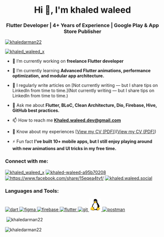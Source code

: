 <h1 align="center">Hi 👋, I'm khaled waleed</h1>
<h3 align="center">Flutter Developer | 4+ Years of Experience | Google Play & App Store Publisher</h3>

<p align="left"> <a href="https://github.com/ryo-ma/github-profile-trophy"><img src="https://github-profile-trophy.vercel.app/?username=khaledarman22" alt="khaledarman22" /></a> </p>

<p align="left"> <a href="https://twitter.com/khaled_waleed_x" target="blank"><img src="https://img.shields.io/twitter/follow/khaled_waleed_x?logo=twitter&style=for-the-badge" alt="khaled_waleed_x" /></a> </p>

- 🔭 I’m currently working on **freelance Flutter developer**

- 🌱 I’m currently learning **Advanced Flutter animations, performance optimization, and modular app architecture.**

- 📝 I regularly write articles on [Not currently writing — but I share tips on LinkedIn from time to time.](Not currently writing — but I share tips on LinkedIn from time to time.)

- 💬 Ask me about **Flutter, BLoC, Clean Architecture, Dio, Firebase, Hive, GitHub best practices.**

- 📫 How to reach me **Khaled.waleed.dev@gmail.com**

- 📄 Know about my experiences [[View my CV (PDF)](https://drive.google.com/file/d/16QXPxZPolmnNtIR5nTEDS5wIFvv245we/view?usp=share_link)]([View my CV (PDF)](https://drive.google.com/file/d/16QXPxZPolmnNtIR5nTEDS5wIFvv245we/view?usp=share_link))

- ⚡ Fun fact **I’ve built 10+ mobile apps, but I still enjoy playing around with new animations and UI tricks in my free time.**

<h3 align="left">Connect with me:</h3>
<p align="left">
<a href="https://twitter.com/khaled_waleed_x" target="blank"><img align="center" src="https://raw.githubusercontent.com/rahuldkjain/github-profile-readme-generator/master/src/images/icons/Social/twitter.svg" alt="khaled_waleed_x" height="30" width="40" /></a>
<a href="https://linkedin.com/in/khaled-waleed-a95b70208" target="blank"><img align="center" src="https://raw.githubusercontent.com/rahuldkjain/github-profile-readme-generator/master/src/images/icons/Social/linked-in-alt.svg" alt="khaled-waleed-a95b70208" height="30" width="40" /></a>
<a href="https://fb.com/https://www.facebook.com/share/15eqea4tvf/" target="blank"><img align="center" src="https://raw.githubusercontent.com/rahuldkjain/github-profile-readme-generator/master/src/images/icons/Social/facebook.svg" alt="https://www.facebook.com/share/15eqea4tvf/" height="30" width="40" /></a>
<a href="https://instagram.com/khaled.waleed.social" target="blank"><img align="center" src="https://raw.githubusercontent.com/rahuldkjain/github-profile-readme-generator/master/src/images/icons/Social/instagram.svg" alt="khaled.waleed.social" height="30" width="40" /></a>
</p>

<h3 align="left">Languages and Tools:</h3>
<p align="left"> <a href="https://dart.dev" target="_blank" rel="noreferrer"> <img src="https://www.vectorlogo.zone/logos/dartlang/dartlang-icon.svg" alt="dart" width="40" height="40"/> </a> <a href="https://www.figma.com/" target="_blank" rel="noreferrer"> <img src="https://www.vectorlogo.zone/logos/figma/figma-icon.svg" alt="figma" width="40" height="40"/> </a> <a href="https://firebase.google.com/" target="_blank" rel="noreferrer"> <img src="https://www.vectorlogo.zone/logos/firebase/firebase-icon.svg" alt="firebase" width="40" height="40"/> </a> <a href="https://flutter.dev" target="_blank" rel="noreferrer"> <img src="https://www.vectorlogo.zone/logos/flutterio/flutterio-icon.svg" alt="flutter" width="40" height="40"/> </a> <a href="https://git-scm.com/" target="_blank" rel="noreferrer"> <img src="https://www.vectorlogo.zone/logos/git-scm/git-scm-icon.svg" alt="git" width="40" height="40"/> </a> <a href="https://www.linux.org/" target="_blank" rel="noreferrer"> <img src="https://raw.githubusercontent.com/devicons/devicon/master/icons/linux/linux-original.svg" alt="linux" width="40" height="40"/> </a> <a href="https://postman.com" target="_blank" rel="noreferrer"> <img src="https://www.vectorlogo.zone/logos/getpostman/getpostman-icon.svg" alt="postman" width="40" height="40"/> </a> </p>

<p>&nbsp;<img align="center" src="https://github-readme-stats.vercel.app/api?username=khaledarman22&show_icons=true&locale=en" alt="khaledarman22" /></p>

<p><img align="center" src="https://github-readme-streak-stats.herokuapp.com/?user=khaledarman22&" alt="khaledarman22" /></p>
